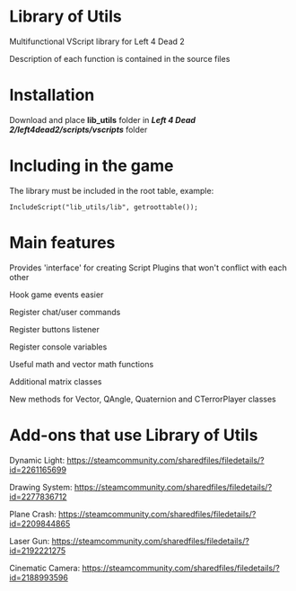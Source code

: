 # Library of Utils
Multifunctional VScript library for Left 4 Dead 2

Description of each function is contained in the source files

# Installation
Download and place **lib_utils** folder in ***Left 4 Dead 2/left4dead2/scripts/vscripts*** folder

# Including in the game
The library must be included in the root table, example:
```squirrel
IncludeScript("lib_utils/lib", getroottable());
```

# Main features
Provides 'interface' for creating Script Plugins that won't conflict with each other

Hook game events easier

Register chat/user commands

Register buttons listener

Register console variables

Useful math and vector math functions

Additional matrix classes

New methods for Vector, QAngle, Quaternion and CTerrorPlayer classes

# Add-ons that use Library of Utils
Dynamic Light: https://steamcommunity.com/sharedfiles/filedetails/?id=2261165699

Drawing System: https://steamcommunity.com/sharedfiles/filedetails/?id=2277836712

Plane Crash: https://steamcommunity.com/sharedfiles/filedetails/?id=2209844865

Laser Gun: https://steamcommunity.com/sharedfiles/filedetails/?id=2192221275

Cinematic Camera: https://steamcommunity.com/sharedfiles/filedetails/?id=2188993596
